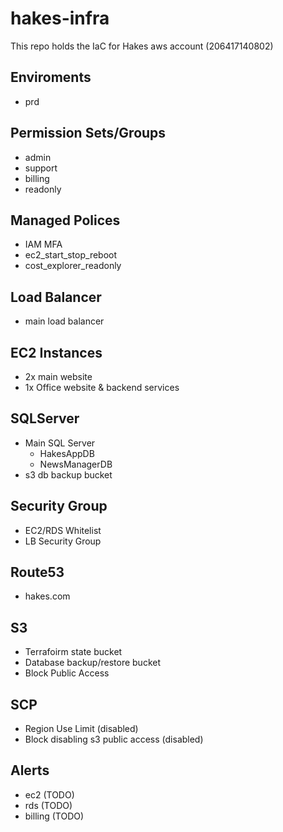 # hakes-infra

This repo holds the IaC for Hakes aws account (206417140802)

## Enviroments
* prd

## Permission Sets/Groups
* admin
* support
* billing
* readonly

## Managed Polices
* IAM MFA
* ec2_start_stop_reboot
* cost_explorer_readonly

## Load Balancer
* main load balancer

## EC2 Instances
* 2x main website
* 1x Office website & backend services

## SQLServer
* Main SQL Server
  * HakesAppDB
  * NewsManagerDB
* s3 db backup bucket

## Security Group
* EC2/RDS Whitelist
* LB Security Group

## Route53
* hakes.com

## S3
* Terrafoirm state bucket
* Database backup/restore bucket
* Block Public Access

## SCP
* Region Use Limit (disabled)
* Block disabling s3 public access (disabled)

## Alerts
* ec2 (TODO)
* rds (TODO)
* billing (TODO)
